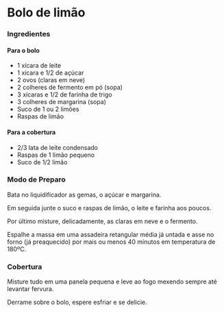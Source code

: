 # Bolo de limão 

### Ingredientes

#### Para o bolo

- 1 xícara de leite
- 1 xícara e 1/2 de açúcar
- 2 ovos (claras em neve)
- 2 colheres de fermento em pó (sopa)
- 3 xícaras e 1/2 de farinha de trigo
- 3 colheres de margarina (sopa)
- Suco de 1 ou 2 limões
- Raspas de limão

#### Para a cobertura

- 2/3 lata de leite condensado 
- Raspas de 1 limão pequeno 
- Suco de 1/2 limão 

### Modo de Preparo

Bata no liquidificador as gemas, o açúcar e margarina.

Em seguida junte o suco e raspas de limão, o leite e farinha aos poucos.

Por último misture, delicadamente, as claras em neve e o fermento.

Espalhe a massa em uma assadeira retangular média já untada e asse no forno (já preaquecido) por mais ou menos 40 minutos em temperatura de 180ºC.

### Cobertura 

Misture tudo em uma panela pequena e leve ao fogo mexendo sempre até levantar fervura.

Derrame sobre o bolo, espere esfriar e se delicie.